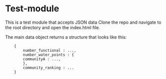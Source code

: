# Test-module
This is a test module that accepts JSON data
Clone the repo and navigate to the root directory and open the index.html file.

The main data object returns a structure that looks like this:
		
		{
			number_functional : ...,
			number_water_points : {
			communityA : ...,
			},
			community_ranking : ...
		}


